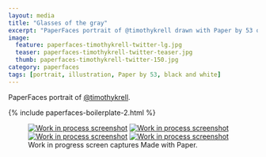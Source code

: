 ```yaml
---
layout: media
title: "Glasses of the gray"
excerpt: "PaperFaces portrait of @timothykrell drawn with Paper by 53 on an iPad."
image: 
  feature: paperfaces-timothykrell-twitter-lg.jpg
  teaser: paperfaces-timothykrell-twitter-teaser.jpg
  thumb: paperfaces-timothykrell-twitter-150.jpg
category: paperfaces
tags: [portrait, illustration, Paper by 53, black and white]
---
```


PaperFaces portrait of [@timothykrell](http://twitter.com/timothykrell).

{% include paperfaces-boilerplate-2.html %}

<figure class="third">
  <a href="{{ site.url }}/images/paperfaces-timothykrell-process-1-lg.jpg"><img src="{{ site.url }}/images/paperfaces-timothykrell-process-1-600.jpg" alt="Work in process screenshot"></a>
  <a href="{{ site.url }}/images/paperfaces-timothykrell-process-2-lg.jpg"><img src="{{ site.url }}/images/paperfaces-timothykrell-process-2-600.jpg" alt="Work in process screenshot"></a>
  <a href="{{ site.url }}/images/paperfaces-timothykrell-process-3-lg.jpg"><img src="{{ site.url }}/images/paperfaces-timothykrell-process-3-600.jpg" alt="Work in process screenshot"></a>
  <a href="{{ site.url }}/images/paperfaces-timothykrell-process-4-lg.jpg"><img src="{{ site.url }}/images/paperfaces-timothykrell-process-4-600.jpg" alt="Work in process screenshot"></a>
  <figcaption>Work in progress screen captures Made with Paper.</figcaption>
</figure>